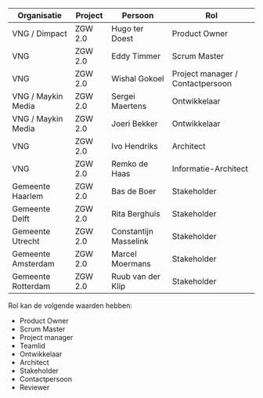 
Organisatie | Project | Persoon | Rol 
--- | --- | --- | ---
VNG / Dimpact | ZGW 2.0 | Hugo ter Doest | Product Owner
VNG | ZGW 2.0 | Eddy Timmer | Scrum Master
VNG | ZGW 2.0 | Wishal Gokoel | Project manager / Contactpersoon
VNG / Maykin Media | ZGW 2.0 | Sergei Maertens | Ontwikkelaar
VNG / Maykin Media | ZGW 2.0 | Joeri Bekker | Ontwikkelaar
VNG | ZGW 2.0 | Ivo Hendriks | Architect
VNG | ZGW 2.0 | Remko de Haas | Informatie-Architect
Gemeente Haarlem | ZGW 2.0 | Bas de Boer | Stakeholder
Gemeente Delft | ZGW 2.0 | Rita Berghuis | Stakeholder
Gemeente Utrecht | ZGW 2.0 | Constantijn Masselink | Stakeholder
Gemeente Amsterdam | ZGW 2.0 | Marcel Moermans | Stakeholder
Gemeente Rotterdam | ZGW 2.0 | Ruub van der Klip | Stakeholder

Rol kan de volgende waarden hebben:
* Product Owner
* Scrum Master
* Project manager
* Teamlid
* Ontwikkelaar
* Architect
* Stakeholder
* Contactpersoon
* Reviewer



